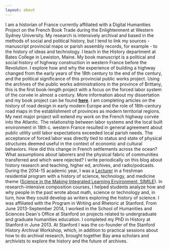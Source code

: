 ```yaml
---
layout: about
---
```


I am a historian of France currently affiliated with a Digital Humanities Project on the French Book Trade during the Enlightenment at Western Sydney University. My research is intensively archival and based in the methods of social and political history, but I tend to link my sources - manuscript provincial maps or parish assembly records, for example - to the history of ideas and technology. I teach in the History department at Bates College in Lewiston, Maine.
My book manuscript is a political and social history of highway construction in western France before the Revolution. I explore how and why the experience of building a highway changed from the early years of the 18th century to the end of the century, and the political significance of this provincial public works project. Using the archives of the public works administrations in the province of Brittany, this is the first book-length project with a focus on the forced labor system of the corvée in almost a century. More information about my dissertation and my book project can be found [**here**](http://kmcdono.com/book-project/).
I am completing articles on the history of road design in early modern Europe and the role of 18th-century road maps in the establishment of provinces as modern territorial regions.
My next major project will extend my work on the French highway corvée into the Atlantic. The relationship between labor systems and the local built environment in 18th c. western France resulted in general agreement about public utility until labor expectations exceeded local parish needs. The acceptance of forced labor was directly tied to status and state of physical structures deemed useful in the context of economic and cultural behaviors. How did this change in French settlements across the ocean? What assumptions about laborers and the physical fabric of communities transferred and which were rejected?
I write periodically on this blog about history research and teaching, higher ed, archives, and radio/podcasts.
During the 2014-15 academic year, I was a [Lecturer](https://undergrad.stanford.edu/programs/residential-programs/simile/simile-faculty) in a freshman residential program with a history of science, technology, and medicine theme ([Science in the Making Integrated Learning Environment, SIMILE](https://undergrad.stanford.edu/programs/residential-programs/science-making-integrated-learning-environment-simile)). In research-intensive composition courses, I helped students analyze how and why people in the past wrote about math, science or technology and, in turn, how they could develop as writers exploring the history of science. I was affiliated with the Program in Writing and Rhetoric at Stanford.
From June 2013-September 2014, I worked in the School of Humanities and Sciences Dean's Office at Stanford on projects related to undergraduate and graduate humanities education. I completed my PhD in History at Stanford in June 2013. At Stanford I was the co-founder of the Stanford History Archival Workshop, which, in addition to practical sessions about how to do archival research, brought together Bay area scholars and archivists to explore the history and the future of archives.

